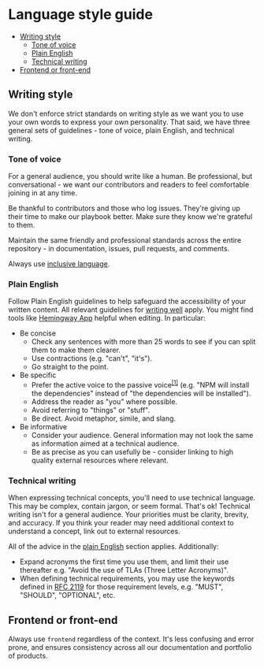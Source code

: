 # Language style guide

* [Writing style](#writing-style)
  * [Tone of voice](#tone-of-voice)
  * [Plain English](#plain-english)
  * [Technical writing](#technical-writing)
* [Frontend or front-end](#frontend-or-front-end)

## Writing style

We don't enforce strict standards on writing style as we want you to use your own words to express your own personality. That said, we have three general sets of guidelines - tone of voice, plain English, and technical writing.

### Tone of voice

For a general audience, you should write like a human. Be professional, but conversational - we want our contributors and readers to feel comfortable joining in at any time.

Be thankful to contributors and those who log issues. They're giving up their time to make our playbook better. Make sure they know we're grateful to them.

Maintain the same friendly and professional standards across the entire repository - in documentation, issues, pull requests, and comments.

Always use [inclusive language](inclusive-language.md).

### Plain English

Follow Plain English guidelines to help safeguard the accessibility of your written content. All relevant guidelines for [writing well][writing-well] apply. You might find tools like [Hemingway App](http://www.hemingwayapp.com/) helpful when editing. In particular:

* Be concise
  * Check any sentences with more than 25 words to see if you can split them to make them clearer.
  * Use contractions (e.g. "can't", "it's").
  * Go straight to the point.
* Be specific
  - Prefer the active voice to the passive voice<sup>[\[1\]][active-passive]</sup> (e.g. "NPM will install the dependencies" instead of "the dependencies will be installed").
  * Address the reader as "you" where possible.
  * Avoid referring to "things" or "stuff".
  * Be direct. Avoid metaphor, simile, and slang.
* Be informative
  * Consider your audience. General information may not look the same as information aimed at a technical audience.
  * Be as precise as you can usefully be - consider linking to high quality external resources where relevant.

### Technical writing

When expressing technical concepts, you'll need to use technical language. This may be complex, contain jargon, or seem formal. That's ok! Technical writing isn't for a general audience. Your priorities must be clarity, brevity, and accuracy. If you think your reader may need additional context to understand a concept, link out to external resources. 

All of the advice in the [plain English](#plain-english) section applies. Additionally:

* Expand acronyms the first time you use them, and limit their use thereafter e.g. "Avoid the use of TLAs (Three Letter Acronyms)".
* When defining technical requirements, you may use the keywords defined in [RFC 2119](https://www.ietf.org/rfc/rfc2119.txt) for those requirement levels, e.g. "MUST", "SHOULD", "OPTIONAL", etc.

## Frontend or front-end

Always use `frontend` regardless of the context. It's less confusing and error prone, and ensures consistency across all our documentation and portfolio of products.

[writing-well]: http://writersdiet.com/?page_id=16
[active-passive]: https://oxfordediting.com/the-active-verb-form-makes-academic-writing-more-readable/
